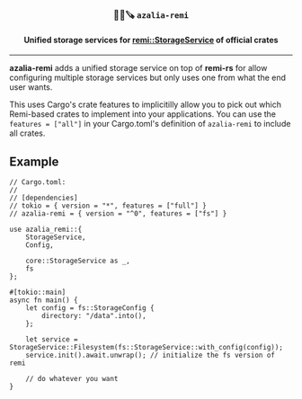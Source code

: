 <div align="center">
    <h3>🐻‍❄️🪚 <code>azalia-remi</code></h3>
    <h4>Unified storage services for <a href="https://docs.rs/remi/*/remi/trait.StorageService.html">remi::StorageService</a> of official crates</h4>
    <hr />
</div>

**azalia-remi** adds a unified storage service on top of **remi-rs** for allow configuring multiple storage services but only uses one from what the end user wants.

This uses Cargo's crate features to implicitilly allow you to pick out which Remi-based crates to implement into your applications. You can use the `features = ["all"]` in your Cargo.toml's definition of `azalia-remi` to include all crates.

## Example
```rust,no_run
// Cargo.toml:
//
// [dependencies]
// tokio = { version = "*", features = ["full"] }
// azalia-remi = { version = "^0", features = ["fs"] }

use azalia_remi::{
    StorageService,
    Config,

    core::StorageService as _,
    fs
};

#[tokio::main]
async fn main() {
    let config = fs::StorageConfig {
        directory: "/data".into(),
    };

    let service = StorageService::Filesystem(fs::StorageService::with_config(config));
    service.init().await.unwrap(); // initialize the fs version of remi

    // do whatever you want
}
```
